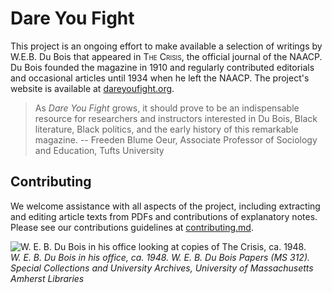 # Dare You Fight

This project is an ongoing effort to make available a selection of writings by W.E.B. Du Bois that appeared in <span style="font-variant:small-caps;">The Crisis</span>, the official journal of the NAACP. Du Bois founded the magazine in 1910 and regularly contributed editorials and occasional articles until 1934 when he left the NAACP. The project's website is available at [dareyoufight.org](http://www.dareyoufight.org).

> As *Dare You Fight* grows, it should prove to be an indispensable resource for researchers and instructors interested in Du Bois, Black literature, Black politics, and the early history of this remarkable magazine.
> -- Freeden Blume Oeur, Associate Professor of Sociology and Education, Tufts University

## Contributing

We welcome assistance with all aspects of the project, including extracting and editing article texts from PDFs and contributions of explanatory notes. Please see our contributions guidelines at [contributing.md](https://github.com/nealcaren/fightordie/blob/main/contributing.md).


![W. E. B. Du Bois in his office looking at copies of The Crisis, ca. 1948.](https://credo.library.umass.edu/images/resize/600x600/mums312-i0463-001.jpg)  
*W. E. B. Du Bois in his office, ca. 1948. W. E. B. Du Bois Papers (MS 312). Special Collections and University Archives, University of Massachusetts Amherst Libraries*

